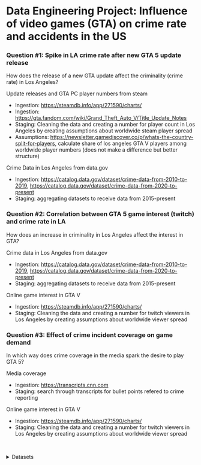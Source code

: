 # Data Engineering Project: Influence of video games (GTA) on crime rate and accidents in the US

### Question #1: Spike in LA crime rate after new GTA 5 update release
How does the release of a new GTA update affect the criminality (crime rate) in Los Angeles?

Update releases and GTA PC player numbers from steam
* Ingestion: https://steamdb.info/app/271590/charts/
* Ingestion: https://gta.fandom.com/wiki/Grand_Theft_Auto_V/Title_Update_Notes
* Staging: Cleaning the data and creating a number for player count in Los Angeles by creating assumptions about worldwide steam player spread
* Assumptions: https://newsletter.gamediscover.co/p/whats-the-country-split-for-players, calculate share of los angeles GTA V players among worldwide player numbers (does not make a difference but better structure)

Crime Data in Los Angeles from data.gov
* Ingestion: https://catalog.data.gov/dataset/crime-data-from-2010-to-2019, https://catalog.data.gov/dataset/crime-data-from-2020-to-present
* Staging: aggregating datasets to receive data from 2015-present


### Question #2: Correlation between GTA 5 game interest (twitch) and crime rate in LA
How does an increase in criminality in Los Angeles affect the interest in GTA?

Crime data in Los Angeles from data.gov
* Ingestion: https://catalog.data.gov/dataset/crime-data-from-2010-to-2019, https://catalog.data.gov/dataset/crime-data-from-2020-to-present
* Staging: aggregating datasets to receive data from 2015-present

Online game interest in GTA V
* Ingestion: https://steamdb.info/app/271590/charts/
* Staging: Cleaning the data and creating a number for twitch viewers in Los Angeles by creating assumptions about worldwide viewer spread


### Question #3: Effect of crime incident coverage on game demand
In which way does crime coverage in the media spark the desire to play GTA 5?

Media coverage
* Ingestion: https://transcripts.cnn.com
* Staging: search through transcripts for bullet points refered to crime reporting
 
Online game interest in GTA V
* Ingestion: https://steamdb.info/app/271590/charts/
* Staging: Cleaning the data and creating a number for twitch viewers in Los Angeles by creating assumptions about worldwide viewer spread



&nbsp;
&nbsp;

<details>

<summary>Datasets</summary>


### Used datasets
Game releases from steam:
- Counter Strike 2, PUBG, Call of Duty, GTA V, Rainbow Six Siege, Apex Legends, Overwatch 2, Destiny 2, S.T.A.L.K.E.R 2, Red Dead Redemption
- Search for big updates for each game and release date
- Get player numbers for certain time amount after update release

GTA5
- Update history: https://gta.fandom.com/wiki/Grand_Theft_Auto_V/Title_Update_Notes

Crime rates from data.gov:
- Cities: New York, Los Angeles, Chicago, Houston, Phoenix, Philadelphia, San Antonio, San Diego, Dallas, Austin
- New York: https://www.nyc.gov/site/nypd/stats/crime-statistics/citywide-crime-stats.page
- Los Angeles: https://data.lacity.org/Public-Safety/Crime-Data-from-2020-to-Present/2nrs-mtv8/about_data
- Chicago: https://data.cityofchicago.org/Public-Safety/Crimes-2001-to-Present/ijzp-q8t2/about_data
- Houston: https://www.houstontx.gov/police/cs/Monthly_Crime_Data_by_Street_and_Police_Beat.htm
- Phoenix: https://www.phoenix.gov/police/resources-information/crime-stats-maps
- Philadelphia: https://data.phila.gov/visualizations/crime-incidents
- (!) San Antonio: https://www.sa.gov/Directory/Departments/SAPD/Transparency-Open-Data
- San Diego: https://www.sandiego.gov/police/data-transparency/crime-statistics
- (!) Dallas: https://dallaspolice.net/resources/Pages/Crime-reports.aspx
- Austin: https://data.austintexas.gov/Public-Safety/Crime-Reports/fdj4-gpfu/about_data

Online game demand
* Twitch View Statistics: https://sullygnome.com/game/Grand_Theft_Auto_V, https://twitchtracker.com/games/32982
* reddit

News transcripts
* https://transcripts.cnn.com (CNN)
* https://www.msnbc.com/transcripts (MSNBC)
* https://www.foxnews.com/transcript (Fox News)



#### Datapool A: Datasets for real-life events in the US (or different countries)
- ⁠Crime Rate Los Angeles, 2020-present: https://catalog.data.gov/dataset/crime-data-from-2020-to-present
- ⁠New York City: Motor Vehicle Collisions Crashes: https://catalog.data.gov/dataset/motor-vehicle-collisions-crashes
- New York City: NYPD Arrest Data (Year to Date): https://catalog.data.gov/dataset/nypd-arrest-data-year-to-date
- ⁠All US crime datasets: https://catalog.data.gov/dataset/?q=crime&sort=views_recent+desc&ext_location=&ext_bbox=&ext_prev_extent=
- France, Crimes et délits enregistrés par les services de gendarmerie et de police depuis 2012: https://www.data.gouv.fr/fr/datasets/crimes-et-delits-enregistres-par-les-services-de-gendarmerie-et-de-police-depuis-2012/
- ⁠All crime datasets by the German government: https://www.govdata.de/suche?q=Kriminalit%C3%A4t
- https://transcripts.cnn.com
- https://dataverse.harvard.edu/dataset.xhtml?persistentId=doi:10.7910/DVN/ISDPJU
- https://github.com/notnews/cnn_transcripts?tab=readme-ov-file
- reddit
- Mass shootings: Mass shootings googlen


#### Datapool B: Datasets for Game stats (e.g on steam, stats such as current player count)
- ⁠PC Video Games Steam Charts: https://steamdb.info/charts/
- GTA 5 Historical Player Data: https://steamdb.info/app/271590/charts/
- Counter Strike Historical Player Data: https://steamdb.info/app/730/charts/
- ⁠Collection of datasets or APIs for video games: https://github.com/leomaurodesenv/game-datasets
- ⁠Video Game Sales: https://www.kaggle.com/datasets/gregorut/videogamesales
- ⁠Video Game Synopsis: https://www.kaggle.com/datasets/maso0dahmed/video-games-data
- ⁠Wikipedia, list of best selling and their release date: https://en.wikipedia.org/wiki/List_of_best-selling_video_games
- ⁠Video Game Rating by ESRB: https://www.kaggle.com/datasets/imohtn/video-games-rating-by-esrb
- Video game and aggression data: https://rdrr.io/github/profandyfield/discovr/man/video_games.html

Final Datasets (for Games A,B,C...):
- current player count
- age restriction


</details>
